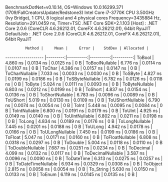 
BenchmarkDotNet=v0.10.14, OS=Windows 10.0.16299.371 (1709/FallCreatorsUpdate/Redstone3)
Intel Core i7-3770K CPU 3.50GHz (Ivy Bridge), 1 CPU, 8 logical and 4 physical cores
Frequency=3435884 Hz, Resolution=291.0459 ns, Timer=TSC
.NET Core SDK=2.1.103
  [Host]     : .NET Core 2.0.6 (CoreCLR 4.6.26212.01, CoreFX 4.6.26212.01), 64bit RyuJIT
  DefaultJob : .NET Core 2.0.6 (CoreCLR 4.6.26212.01, CoreFX 4.6.26212.01), 64bit RyuJIT


             Method |     Mean |     Error |    StdDev | Allocated |
------------------- |---------:|----------:|----------:|----------:|
             ToBool | 4.860 ns | 0.0134 ns | 0.0125 ns |       0 B |
     ToBoolNullable | 6.776 ns | 0.0114 ns | 0.0107 ns |       0 B |
             ToChar | 4.386 ns | 0.0157 ns | 0.0147 ns |       0 B |
     ToCharNullable | 7.033 ns | 0.0033 ns | 0.0030 ns |       0 B |
            ToSByte | 4.827 ns | 0.0199 ns | 0.0186 ns |       0 B |
    ToSByteNullable | 6.782 ns | 0.0126 ns | 0.0118 ns |       0 B |
             ToByte | 5.024 ns | 0.0111 ns | 0.0093 ns |       0 B |
     ToByteNullable | 6.803 ns | 0.0212 ns | 0.0199 ns |       0 B |
            ToShort | 4.837 ns | 0.0154 ns | 0.0136 ns |       0 B |
    ToShortNullable | 6.783 ns | 0.0096 ns | 0.0089 ns |       0 B |
           ToUShort | 5.019 ns | 0.0130 ns | 0.0109 ns |       0 B |
   ToUShortNullable | 6.790 ns | 0.0074 ns | 0.0054 ns |       0 B |
              ToInt | 5.448 ns | 0.0095 ns | 0.0084 ns |       0 B |
      ToIntNullable | 6.800 ns | 0.0191 ns | 0.0179 ns |       0 B |
             ToUInt | 4.925 ns | 0.0149 ns | 0.0140 ns |       0 B |
     ToUIntNullable | 6.802 ns | 0.0211 ns | 0.0198 ns |       0 B |
             ToLong | 4.834 ns | 0.0189 ns | 0.0176 ns |       0 B |
     ToLongNullable | 7.445 ns | 0.0201 ns | 0.0188 ns |       0 B |
            ToULong | 4.942 ns | 0.0178 ns | 0.0166 ns |       0 B |
    ToULongNullable | 7.450 ns | 0.0199 ns | 0.0186 ns |       0 B |
            ToFloat | 5.047 ns | 0.0171 ns | 0.0160 ns |       0 B |
    ToFloatNullable | 6.808 ns | 0.0318 ns | 0.0297 ns |       0 B |
           ToDouble | 5.004 ns | 0.0118 ns | 0.0110 ns |       0 B |
   ToDoubleNullable | 7.687 ns | 0.0251 ns | 0.0234 ns |       0 B |
          ToDecimal | 4.099 ns | 0.0132 ns | 0.0117 ns |       0 B |
  ToDecimalNullable | 3.587 ns | 0.0096 ns | 0.0090 ns |       0 B |
         ToDateTime | 6.313 ns | 0.0275 ns | 0.0257 ns |       0 B |
 ToDateTimeNullable | 6.934 ns | 0.0329 ns | 0.0308 ns |       0 B |
           ToObject | 2.815 ns | 0.0058 ns | 0.0054 ns |       0 B |
          To_String | 5.630 ns | 0.0150 ns | 0.0133 ns |       0 B |
             ToEnum | 6.119 ns | 0.0145 ns | 0.0135 ns |       0 B |
